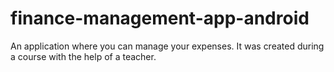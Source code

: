 # finance-management-app-android
An application where you can manage your expenses. It was created during a course with the help of a teacher.
